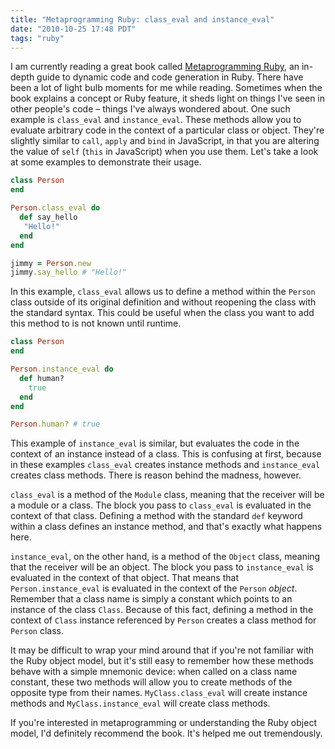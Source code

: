 ```yaml
---
title: "Metaprogramming Ruby: class_eval and instance_eval"
date: "2010-10-25 17:48 PDT"
tags: "ruby"
---
```

I am currently reading a great book called [Metaprogramming Ruby](http://pragprog.com/titles/ppmetr/metaprogramming-ruby), an in-depth guide to dynamic code and code generation in Ruby. There have been a lot of light bulb moments for me while reading. Sometimes when the book explains a concept or Ruby feature, it sheds light on things I've seen in other people's code – things I've always wondered about. One such example is `class_eval` and `instance_eval`. These methods allow you to evaluate arbitrary code in the context of a particular class or object. They're slightly similar to `call`, `apply` and `bind` in JavaScript, in that you are altering the value of `self` (`this` in JavaScript) when you use them. Let's take a look at some examples to demonstrate their usage.

~~~ ruby
class Person
end

Person.class_eval do
  def say_hello
   "Hello!"
  end
end

jimmy = Person.new
jimmy.say_hello # "Hello!"
~~~

In this example, `class_eval` allows us to define a method within the `Person` class outside of its original definition and without reopening the class with the standard syntax. This could be useful when the class you want to add this method to is not known until runtime.

~~~ ruby
class Person
end

Person.instance_eval do
  def human?
    true
  end
end

Person.human? # true
~~~

This example of `instance_eval` is similar, but evaluates the code in the context of an instance instead of a class. This is confusing at first, because in these examples `class_eval` creates instance methods and `instance_eval` creates class methods. There is reason behind the madness, however.

`class_eval` is a method of the `Module` class, meaning that the receiver will be a module or a class. The block you pass to `class_eval` is evaluated in the context of that class. Defining a method with the standard `def` keyword within a class defines an instance method, and that's exactly what happens here.

`instance_eval`, on the other hand, is a method of the `Object` class, meaning that the receiver will be an object. The block you pass to `instance_eval` is evaluated in the context of that object. That means that `Person.instance_eval` is evaluated in the context of the `Person` *object*. Remember that a class name is simply a constant which points to an instance of the class `Class`. Because of this fact, defining a method in the context of `Class` instance referenced by `Person` creates a class method for `Person` class.

It may be difficult to wrap your mind around that if you're not familiar with the Ruby object model, but it's still easy to remember how these methods behave with a simple mnemonic device: when called on a class name constant, these two methods will allow you to create methods of the opposite type from their names. `MyClass.class_eval` will create instance methods and `MyClass.instance_eval` will create class methods.

If you're interested in metaprogramming or understanding the Ruby object model, I'd definitely recommend the book. It's helped me out tremendously.
